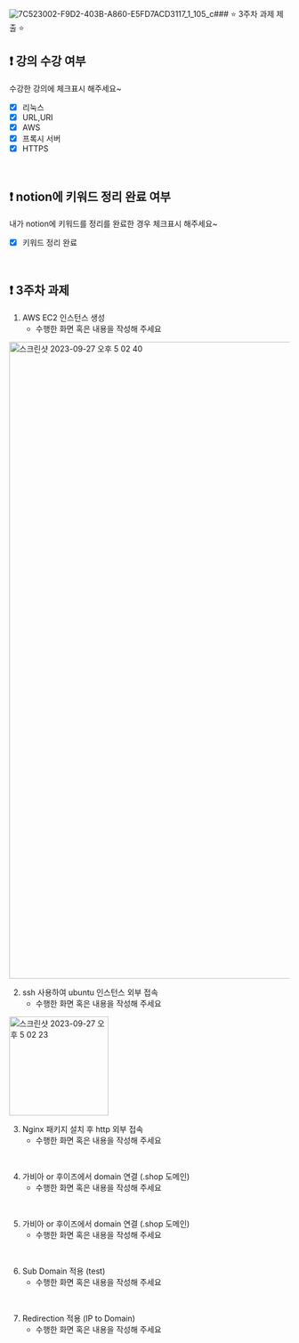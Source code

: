![7C523002-F9D2-403B-A860-E5FD7ACD3117_1_105_c](https://github.com/GDSC-Hanyang/2023-Server-Study/assets/87316705/4ba33d4f-f171-4fcb-99ae-e2db262db05a)### ⭐️ 3주차 과제 제출 ⭐️

## ❗️ 강의 수강 여부
수강한 강의에 체크표시 해주세요~

- [x] 리눅스
- [x] URL,URI
- [x] AWS
- [x] 프록시 서버
- [x] HTTPS

<br>

## ❗️ notion에 키워드 정리 완료 여부
내가 notion에 키워드를 정리를 완료한 경우 체크표시 해주세요~

- [x] 키워드 정리 완료

<br>

## ❗️ 3주차 과제
1. AWS EC2 인스턴스 생성
   - 수행한 화면 혹은 내용을 작성해 주세요
<img width="1145" alt="스크린샷 2023-09-27 오후 5 02 40" src="https://github.com/GDSC-Hanyang/2023-Server-Study/assets/87316705/741ba78a-1c45-49b4-82e0-410264eedf64">

<br/>

2. ssh 사용하여 ubuntu 인스턴스 외부 접속
   - 수행한 화면 혹은 내용을 작성해 주세요
<img width="178" alt="스크린샷 2023-09-27 오후 5 02 23" src="https://github.com/GDSC-Hanyang/2023-Server-Study/assets/87316705/66f30f61-0338-408a-ad57-b6da549d2041">

<br/>

3. Nginx 패키지 설치 후 http 외부 접속
   - 수행한 화면 혹은 내용을 작성해 주세요

<br/>

4. 가비아 or 후이즈에서 domain 연결 (.shop 도메인)
   - 수행한 화면 혹은 내용을 작성해 주세요

<br/>

5. 가비아 or 후이즈에서 domain 연결 (.shop 도메인)
   - 수행한 화면 혹은 내용을 작성해 주세요

<br/>

6. Sub Domain 적용 (test)
   - 수행한 화면 혹은 내용을 작성해 주세요

<br/>

7. Redirection 적용 (IP to Domain)
   - 수행한 화면 혹은 내용을 작성해 주세요

<br/>

